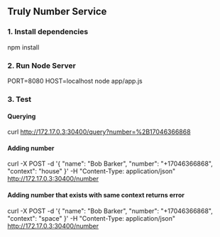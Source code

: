 ## Truly Number Service

### 1. Install dependencies

npm install

### 2. Run Node Server

PORT=8080 HOST=localhost node app/app.js

### 3. Test

#### Querying

curl http://172.17.0.3:30400/query?number=%2B17046366868

#### Adding number

curl -X POST -d '{ "name": "Bob Barker", "number": "+17046366868", "context": "house" }' -H "Content-Type: application/json" http://172.17.0.3:30400/number

#### Adding number that exists with same context returns error

curl -X POST -d '{ "name": "Bob Barker", "number": "+17046366868", "context": "space" }' -H "Content-Type: application/json" http://172.17.0.3:30400/number

